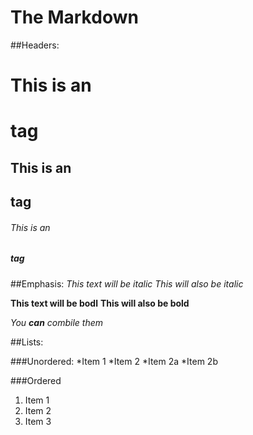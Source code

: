# The Markdown

##Headers:
# This is an <h1> tag
## This is an <h2> tag
###### This is an <h5> tag

##Emphasis:
*This text will be italic*
_This will also be italic_

**This text will be bodl**
__This will also be bold__

_You **can** combile them_

##Lists:

###Unordered:
*Item 1
*Item 2
    *Item 2a
    *Item 2b
    
###Ordered
1. Item 1
2. Item 2
2. Item 3 
    

